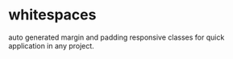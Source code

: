 # whitespaces
auto generated margin and padding responsive classes for quick application in any project. 
